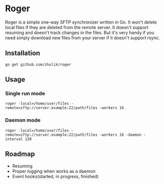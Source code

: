 # Roger

Roger is a simple one-way SFTP synchronizer written in Go. It won't delete local files if they are deleted from the remote server.
It doesn't support resuming and doesn't track changes in the files. But it's very handy if you need simply download new
files from your server if it doesn't support rsync.

## Installation

`go get github.com/zhulik/roger`

## Usage

### Single run mode
`roger -local=/home/user/files -remote=sftp://server.example:22/path/files -workers 16`

### Daemon mode

`roger -local=/home/user/files -remote=sftp://server.example:22/path/files -workers 16 -daemon -interval 120`

## Roadmap

- Resuming
- Proper logging when works as a daemon
- Event hooks(started, in progress, finished)

